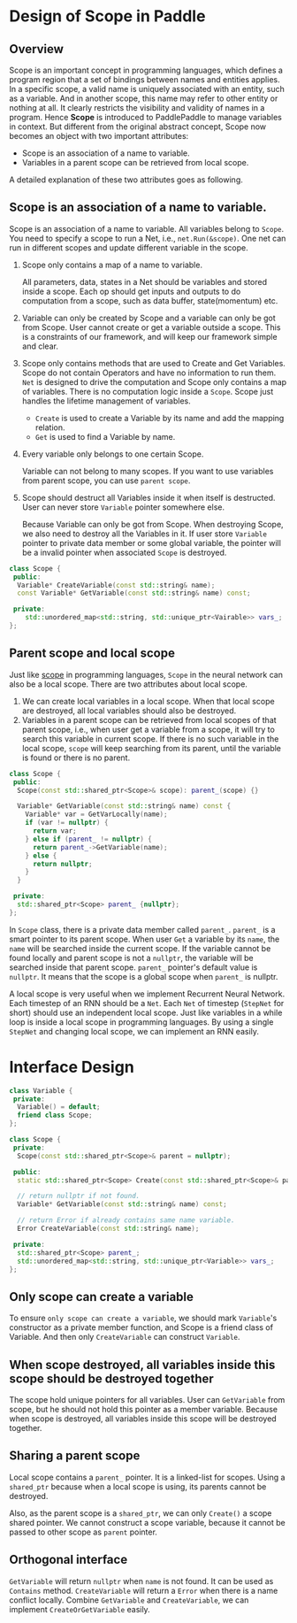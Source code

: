 # Design of Scope in Paddle

## Overview

Scope is an important concept in programming languages, which defines a program region that a set of bindings between names and entities applies. In a specific scope, a valid name is uniquely associated with an entity, such as a variable. And in another scope, this name may refer to other entity or nothing at all. It clearly restricts the visibility and validity of names in a program. Hence **Scope** is introduced to PaddlePaddle to manage variables in context. But different from the original abstract concept, Scope now becomes an object with two important attributes:

- Scope is an association of a name to variable.
- Variables in a parent scope can be retrieved from local scope.

A detailed explanation of these two attributes goes as following.


## Scope is an association of a name to variable.

Scope is an association of a name to variable. All variables belong to `Scope`. You need to specify a scope to run a Net, i.e., `net.Run(&scope)`. One net can run in different scopes and update different variable in the scope.


1. Scope only contains a map of a name to variable.

   All parameters, data, states in a Net should be variables and stored inside a scope. Each op should get inputs and outputs to do computation from a scope, such as data buffer, state(momentum) etc.

1. Variable can only be created by Scope and a variable can only be got from Scope. User cannot create or get a variable outside a scope. This is a constraints of our framework, and will keep our framework simple and clear.

1. Scope only contains methods that are used to Create and Get Variables. Scope do not contain Operators and have no information to run them.
    `Net` is designed to drive the computation and Scope only contains a map of variables. There is no computation logic inside a `Scope`. Scope just handles the lifetime management of variables.
    - `Create` is used to create a Variable by its name and add the mapping relation.
    - `Get` is used to find a Variable by name.

1. Every variable only belongs to one certain Scope.

   Variable can not belong to many scopes. If you want to use variables from parent scope, you can use `parent scope`.

1. Scope should destruct all Variables inside it when itself is destructed. User can never store `Variable` pointer somewhere else. 

   Because Variable can only be got from Scope. When destroying Scope, we also need to destroy all the Variables in it. If user store `Variable` pointer to private data member or some global variable, the pointer will be a invalid pointer when associated `Scope` is destroyed.

```cpp
class Scope {
 public:
  Variable* CreateVariable(const std::string& name);
  const Variable* GetVariable(const std::string& name) const;

 private:
    std::unordered_map<std::string, std::unique_ptr<Vairable>> vars_;
};
```


## Parent scope and local scope

Just like [scope](https://en.wikipedia.org/wiki/Scope_(computer_science)) in programming languages, `Scope` in the neural network can also be a local scope. There are two attributes about local scope.

1.  We can create local variables in a local scope. When that local scope are destroyed, all local variables should also be destroyed.
2.  Variables in a parent scope can be retrieved from local scopes of that parent scope, i.e., when user get a variable from a scope, it will try to search this variable in current scope. If there is no such variable in the local scope, `scope` will keep searching from its parent, until the variable is found or there is no parent.

```cpp
class Scope {
 public:
  Scope(const std::shared_ptr<Scope>& scope): parent_(scope) {}

  Variable* GetVariable(const std::string& name) const {
    Variable* var = GetVarLocally(name);
    if (var != nullptr) {
      return var;
    } else if (parent_ != nullptr) {
      return parent_->GetVariable(name);
    } else {
      return nullptr;
    }
  }

 private:
  std::shared_ptr<Scope> parent_ {nullptr};
};
```

In `Scope` class, there is a private data member called `parent_`. `parent_` is a smart pointer to its parent scope. When user `Get` a variable by its `name`, the `name` will be searched inside the current scope. If the variable cannot be found locally and parent scope is not a `nullptr`, the variable will be searched inside that parent scope. `parent_` pointer's default value is `nullptr`. It means that the scope is a global scope when `parent_` is nullptr.

A local scope is very useful when we implement Recurrent Neural Network. Each timestep of an RNN should be a `Net`. Each `Net` of timestep (`StepNet` for short) should use an independent local scope. Just like variables in a while loop is inside a local scope in programming languages. By using a single `StepNet` and changing local scope, we can implement an RNN easily.

# Interface Design

```cpp
class Variable {
 private:
  Variable() = default;
  friend class Scope;
};

class Scope {
 private:
  Scope(const std::shared_ptr<Scope>& parent = nullptr);

 public:
  static std::shared_ptr<Scope> Create(const std::shared_ptr<Scope>& parent = nullptr);

  // return nullptr if not found.
  Variable* GetVariable(const std::string& name) const;

  // return Error if already contains same name variable.
  Error CreateVariable(const std::string& name);

 private:
  std::shared_ptr<Scope> parent_;
  std::unordered_map<std::string, std::unique_ptr<Variable>> vars_;
};
```
## Only scope can create a variable

To ensure `only scope can create a variable`, we should mark `Variable`'s constructor as a private member function, and Scope is a friend class of Variable. And then only `CreateVariable` can construct `Variable`.

## When scope destroyed, all variables inside this scope should be destroyed together

The scope hold unique pointers for all variables. User can `GetVariable` from scope, but he should not hold this pointer as a member variable. Because when scope is destroyed, all variables inside this scope will be destroyed together.

## Sharing a parent scope

Local scope contains a `parent_` pointer. It is a linked-list for scopes. Using a `shared_ptr` because when a local scope is using, its parents cannot be destroyed.

Also, as the parent scope is a `shared_ptr`, we can only `Create()` a scope shared pointer. We cannot construct a scope variable, because it cannot be passed to other scope as `parent` pointer.

## Orthogonal interface

`GetVariable` will return `nullptr` when `name` is not found. It can be used as `Contains` method. `CreateVariable` will return a `Error` when there is a name conflict locally. Combine `GetVariable` and `CreateVariable`, we can implement `CreateOrGetVariable` easily.
